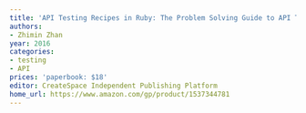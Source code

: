 ```yaml
---
title: 'API Testing Recipes in Ruby: The Problem Solving Guide to API Testing'
authors:
- Zhimin Zhan
year: 2016
categories:
- testing
- API
prices: 'paperbook: $18'
editor: CreateSpace Independent Publishing Platform
home_url: https://www.amazon.com/gp/product/1537344781
---
```

